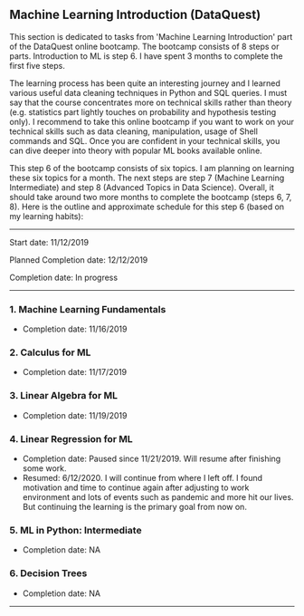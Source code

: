## Machine Learning Introduction (DataQuest)

This section is dedicated to tasks from 'Machine Learning Introduction' part of the DataQuest online bootcamp. The bootcamp consists of 8 steps or parts. Introduction to ML is step 6. I have spent 3 months to complete the first five steps. 

The learning process has been quite an interesting journey and I learned various useful data cleaning techniques in Python and SQL queries. I must say that the course concentrates more on technical skills rather than theory (e.g. statistics part lightly touches on probability and hypothesis testing only). I recommend to take this online bootcamp if you want to work on your technical skills such as data cleaning, manipulation, usage of Shell commands and SQL. Once you are confident in your technical skills, you can dive deeper into theory with popular ML books available online.

This step 6 of the bootcamp consists of six topics. I am planning on learning these six topics for a month. The next steps are step 7 (Machine Learning Intermediate) and step 8 (Advanced Topics in Data Science). Overall, it should take around two more months to complete the bootcamp (steps 6, 7, 8).
Here is the outline and approximate schedule for this step 6 (based on my learning habits):
***

Start date: 11/12/2019

Planned Completion date: 12/12/2019

Completion date: In progress

***
### 1. Machine Learning Fundamentals
 - Completion date: 11/16/2019

### 2. Calculus for ML
 - Completion date: 11/17/2019

### 3. Linear Algebra for ML
 - Completion date: 11/19/2019

### 4. Linear Regression for ML
 - Completion date: Paused since 11/21/2019. Will resume after finishing some work.
 - Resumed: 6/12/2020. I will continue from where I left off. I found motivation and time to continue again after adjusting to work environment and lots of events such as pandemic and more hit our lives. But continuing the learning is the primary goal from now on.

### 5. ML in Python: Intermediate
 - Completion date: NA

### 6. Decision Trees
 - Completion date: NA

***

